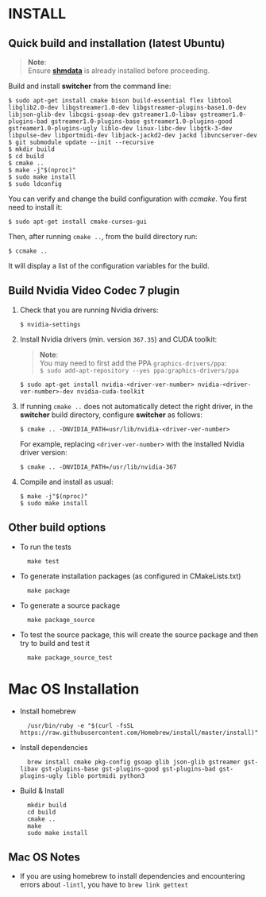 INSTALL   
=======

## Quick build and installation (latest Ubuntu)

> **Note**:  
> Ensure **[shmdata](https://github.com/sat-metalab/shmdata)** is already installed before proceeding.

Build and install **switcher** from the command line:

```
$ sudo apt-get install cmake bison build-essential flex libtool libglib2.0-dev libgstreamer1.0-dev libgstreamer-plugins-base1.0-dev libjson-glib-dev libcgsi-gsoap-dev gstreamer1.0-libav gstreamer1.0-plugins-bad gstreamer1.0-plugins-base gstreamer1.0-plugins-good gstreamer1.0-plugins-ugly liblo-dev linux-libc-dev libgtk-3-dev libpulse-dev libportmidi-dev libjack-jackd2-dev jackd libvncserver-dev
$ git submodule update --init --recursive
$ mkdir build
$ cd build
$ cmake ..
$ make -j"$(nproc)"
$ sudo make install
$ sudo ldconfig
```

You can verify and change the build configuration with *ccmake*. You first need to install it:

    $ sudo apt-get install cmake-curses-gui
    
Then, after running `cmake ..`, from the build directory run:

    $ ccmake ..
    
It will display a list of the configuration variables for the build.

## Build Nvidia Video Codec 7 plugin

1. Check that you are running Nvidia drivers:

    ```
    $ nvidia-settings
    ```

2. Install Nvidia drivers (min. version `367.35`) and CUDA toolkit:

    > **Note**:  
    > You may need to first add the PPA `graphics-drivers/ppa`:  
    > `$ sudo add-apt-repository --yes ppa:graphics-drivers/ppa`

    ```
    $ sudo apt-get install nvidia-<driver-ver-number> nvidia-<driver-ver-number>-dev nvidia-cuda-toolkit
    ```

3. If running `cmake ..` does not automatically detect the right driver, in the **switcher** build directory, configure **switcher** as follows:

    ```
    $ cmake .. -DNVIDIA_PATH=usr/lib/nvidia-<driver-ver-number>
    ```

    For example, replacing `<driver-ver-number>` with the installed Nvidia driver version:

    ```
    $ cmake .. -DNVIDIA_PATH=/usr/lib/nvidia-367
    ```

4. Compile and install as usual:

    ```
    $ make -j"$(nproc)"
    $ sudo make install
    ```

## Other build options

* To run the tests

        make test
    
* To generate installation packages (as configured in CMakeLists.txt)

        make package
        
* To generate a source package

        make package_source
        
* To test the source package, this will create the source package and then try to build and test it

        make package_source_test
        

# Mac OS Installation
* Install homebrew

        /usr/bin/ruby -e "$(curl -fsSL https://raw.githubusercontent.com/Homebrew/install/master/install)"

* Install dependencies

        brew install cmake pkg-config gsoap glib json-glib gstreamer gst-libav gst-plugins-base gst-plugins-good gst-plugins-bad gst-plugins-ugly liblo portmidi python3

* Build & Install

        mkdir build
        cd build
        cmake ..
        make
        sudo make install


## Mac OS Notes
* If you are using homebrew to install dependencies and encountering errors about ```-lintl```, you have to ```brew link gettext```
